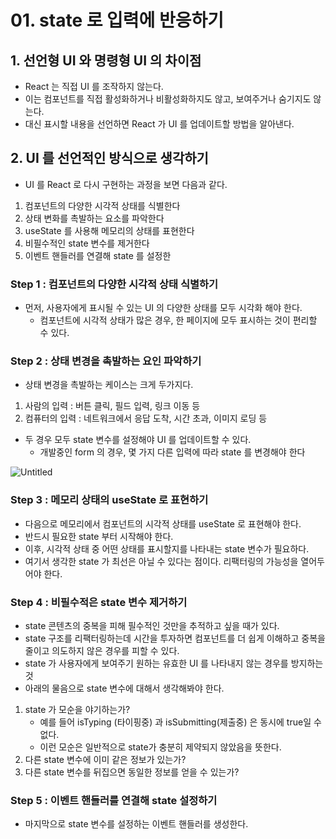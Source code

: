 # 01. state 로 입력에 반응하기

## 1. 선언형 UI 와 명령형 UI 의 차이점

- React 는 직접 UI 를 조작하지 않는다.
- 이는 컴포넌트를 직접 활성화하거나 비활성화하지도 않고, 보여주거나 숨기지도 않는다.
- 대신 표시할 내용을 선언하면 React 가 UI 를 업데이트할 방법을 알아낸다.

## 2. UI 를 선언적인 방식으로 생각하기

- UI 를 React 로 다시 구현하는 과정을 보면 다음과 같다.
1. 컴포넌트의 다양한 시각적 상태를 식별한다
2. 상태 변화를 촉발하는 요소를 파악한다
3. useState 를 사용해 메모리의 상태를 표현한다
4. 비필수적인 state 변수를 제거한다
5. 이벤트 핸들러를 연결해 state 를 설정한

### Step 1 : 컴포넌트의 다양한 시각적 상태 식별하기

- 먼저, 사용자에게 표시될 수 있는 UI 의 다양한 상태를 모두 시각화 해야 한다.
	- 컴포넌트에 시각적 상태가 많은 경우, 한 페이지에 모두 표시하는 것이 편리할 수 있다.

### Step 2 : 상태 변경을 촉발하는 요인 파악하기

- 상태 변경을 촉발하는 케이스는 크게 두가지다.
1. 사람의 입력 : 버튼 클릭, 필드 입력, 링크 이동 등
2. 컴퓨터의 입력 : 네트워크에서 응답 도착, 시간 초과, 이미지 로딩 등

- 두 경우 모두 state 변수를 설정해야 UI 를 업데이트할 수 있다.
	- 개발중인 form 의 경우, 몇 가지 다른 입력에 따라 state 를 변경해야 한다

![Untitled](https://prod-files-secure.s3.us-west-2.amazonaws.com/f25bd612-a409-4bde-9762-6996cd7ed325/db7a5189-1247-4293-9baf-cea21f0df77f/Untitled.png)

### Step 3 : 메모리 상태의 useState 로 표현하기

- 다음으로 메모리에서 컴포넌트의 시각적 상태를 useState 로 표현해야 한다.
- 반드시 필요한 state 부터 시작해야 한다.
- 이후, 시각적 상태 중 어떤 상태를 표시할지를 나타내는 state  변수가 필요하다.
- 여기서 생각한 state 가 최선은 아닐 수 있다는 점이다. 리팩터링의 가능성을 열어두어야 한다.

### Step 4 : 비필수적은 state 변수 제거하기

- state 콘텐츠의 중복을 피해 필수적인 것만을 추적하고 싶을 때가 있다.
- state 구조를 리팩터링하는데 시간을 투자하면 컴포넌트를 더 쉽게 이해하고 중복을 줄이고 의도하지 않은 경우를 피할 수 있다.
- state 가 사용자에게 보여주기 원하는 유효한 UI 를 나타내지 않는 경우를 방지하는 것
- 아래의 물음으로 state 변수에 대해서 생각해봐야 한다.

1. state 가 모순을 야기하는가?
	- 예를 들어 isTyping (타이핑중) 과 isSubmitting(제출중) 은 동시에 true일 수 없다.
	- 이런 모순은 일반적으로 state가 충분히 제약되지 않았음을 뜻한다.
2. 다른 state 변수에 이미 같은 정보가 있는가?
3. 다른 state 변수를 뒤집으면 동일한 정보를 얻을 수 있는가?

### Step 5 : 이벤트 핸들러를 연결해 state 설정하기

- 마지막으로 state 변수를 설정하는 이벤트 핸들러를 생성한다.